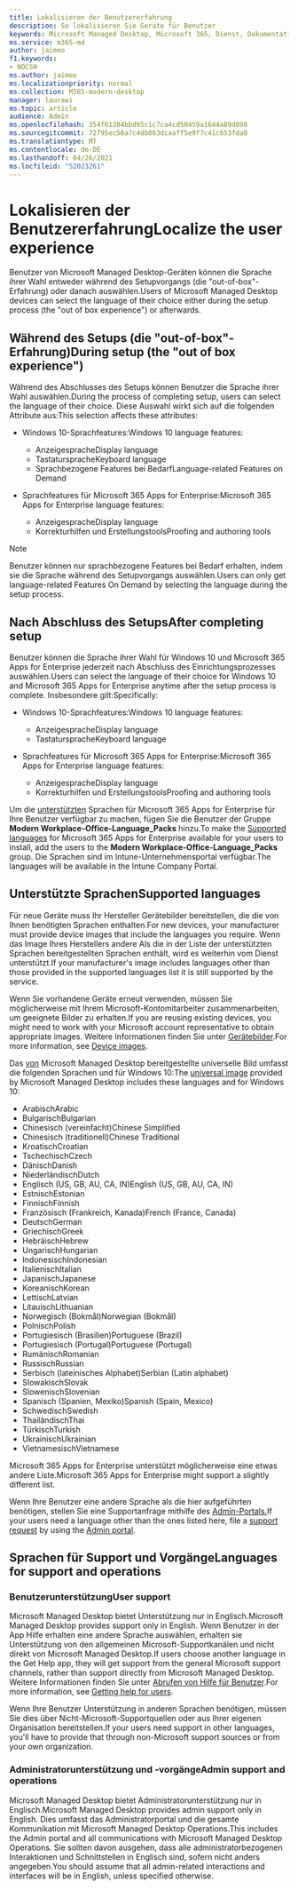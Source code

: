 ```yaml
---
title: Lokalisieren der Benutzererfahrung
description: So lokalisieren Sie Geräte für Benutzer
keywords: Microsoft Managed Desktop, Microsoft 365, Dienst, Dokumentation
ms.service: m365-md
author: jaimeo
f1.keywords:
- NOCSH
ms.author: jaimeo
ms.localizationpriority: normal
ms.collection: M365-modern-desktop
manager: laurawi
ms.topic: article
audience: Admin
ms.openlocfilehash: 354f61284bbd95c1c7ca4cd50459a1644a89d090
ms.sourcegitcommit: 72795ec56a7c4db863dcaaff5e9f7c41c653fda8
ms.translationtype: MT
ms.contentlocale: de-DE
ms.lasthandoff: 04/26/2021
ms.locfileid: "52023261"
---
```

# <a name="localize-the-user-experience"></a><span data-ttu-id="b2475-104">Lokalisieren der Benutzererfahrung</span><span class="sxs-lookup"><span data-stu-id="b2475-104">Localize the user experience</span></span>

<span data-ttu-id="b2475-105">Benutzer von Microsoft Managed Desktop-Geräten können die Sprache ihrer Wahl entweder während des Setupvorgangs (die "out-of-box"-Erfahrung) oder danach auswählen.</span><span class="sxs-lookup"><span data-stu-id="b2475-105">Users of Microsoft Managed Desktop devices can select the language of their choice either during the setup process (the "out of box experience") or afterwards.</span></span>

## <a name="during-setup-the-out-of-box-experience"></a><span data-ttu-id="b2475-106">Während des Setups (die "out-of-box"-Erfahrung)</span><span class="sxs-lookup"><span data-stu-id="b2475-106">During setup (the "out of box experience")</span></span>

<span data-ttu-id="b2475-107">Während des Abschlusses des Setups können Benutzer die Sprache ihrer Wahl auswählen.</span><span class="sxs-lookup"><span data-stu-id="b2475-107">During the process of completing setup, users can select the language of their choice.</span></span> <span data-ttu-id="b2475-108">Diese Auswahl wirkt sich auf die folgenden Attribute aus:</span><span class="sxs-lookup"><span data-stu-id="b2475-108">This selection affects these attributes:</span></span>

- <span data-ttu-id="b2475-109">Windows 10-Sprachfeatures:</span><span class="sxs-lookup"><span data-stu-id="b2475-109">Windows 10 language features:</span></span>
    - <span data-ttu-id="b2475-110">Anzeigesprache</span><span class="sxs-lookup"><span data-stu-id="b2475-110">Display language</span></span>
    - <span data-ttu-id="b2475-111">Tastatursprache</span><span class="sxs-lookup"><span data-stu-id="b2475-111">Keyboard language</span></span>
    - <span data-ttu-id="b2475-112">Sprachbezogene Features bei Bedarf</span><span class="sxs-lookup"><span data-stu-id="b2475-112">Language-related Features on Demand</span></span>

- <span data-ttu-id="b2475-113">Sprachfeatures für Microsoft 365 Apps for Enterprise:</span><span class="sxs-lookup"><span data-stu-id="b2475-113">Microsoft 365 Apps for Enterprise language features:</span></span>
    - <span data-ttu-id="b2475-114">Anzeigesprache</span><span class="sxs-lookup"><span data-stu-id="b2475-114">Display language</span></span>
    - <span data-ttu-id="b2475-115">Korrekturhilfen und Erstellungstools</span><span class="sxs-lookup"><span data-stu-id="b2475-115">Proofing and authoring tools</span></span>

> [!NOTE]
> <span data-ttu-id="b2475-116">Benutzer können nur sprachbezogene Features bei Bedarf erhalten, indem sie die Sprache während des Setupvorgangs auswählen.</span><span class="sxs-lookup"><span data-stu-id="b2475-116">Users can only get language-related Features On Demand by selecting the language during the setup process.</span></span>

## <a name="after-completing-setup"></a><span data-ttu-id="b2475-117">Nach Abschluss des Setups</span><span class="sxs-lookup"><span data-stu-id="b2475-117">After completing setup</span></span>

<span data-ttu-id="b2475-118">Benutzer können die Sprache ihrer Wahl für Windows 10 und Microsoft 365 Apps for Enterprise jederzeit nach Abschluss des Einrichtungsprozesses auswählen.</span><span class="sxs-lookup"><span data-stu-id="b2475-118">Users can select the language of their choice for Windows 10 and Microsoft 365 Apps for Enterprise anytime after the setup process is complete.</span></span> <span data-ttu-id="b2475-119">Insbesondere gilt:</span><span class="sxs-lookup"><span data-stu-id="b2475-119">Specifically:</span></span>

- <span data-ttu-id="b2475-120">Windows 10-Sprachfeatures:</span><span class="sxs-lookup"><span data-stu-id="b2475-120">Windows 10 language features:</span></span>
    - <span data-ttu-id="b2475-121">Anzeigesprache</span><span class="sxs-lookup"><span data-stu-id="b2475-121">Display language</span></span>
    - <span data-ttu-id="b2475-122">Tastatursprache</span><span class="sxs-lookup"><span data-stu-id="b2475-122">Keyboard language</span></span>

- <span data-ttu-id="b2475-123">Sprachfeatures für Microsoft 365 Apps for Enterprise:</span><span class="sxs-lookup"><span data-stu-id="b2475-123">Microsoft 365 Apps for Enterprise language features:</span></span>
    - <span data-ttu-id="b2475-124">Anzeigesprache</span><span class="sxs-lookup"><span data-stu-id="b2475-124">Display language</span></span>
    - <span data-ttu-id="b2475-125">Korrekturhilfen und Erstellungstools</span><span class="sxs-lookup"><span data-stu-id="b2475-125">Proofing and authoring tools</span></span>

<span data-ttu-id="b2475-126">Um die [unterstützten](#supported-languages) Sprachen für Microsoft 365 Apps for Enterprise für Ihre Benutzer verfügbar zu machen, fügen Sie die Benutzer der Gruppe **Modern Workplace-Office-Language_Packs** hinzu.</span><span class="sxs-lookup"><span data-stu-id="b2475-126">To make the [Supported languages](#supported-languages) for Microsoft 365 Apps for Enterprise available for your users to install, add the users to the **Modern Workplace-Office-Language_Packs** group.</span></span> <span data-ttu-id="b2475-127">Die Sprachen sind im Intune-Unternehmensportal verfügbar.</span><span class="sxs-lookup"><span data-stu-id="b2475-127">The languages will be available in the Intune Company Portal.</span></span>


## <a name="supported-languages"></a><span data-ttu-id="b2475-128">Unterstützte Sprachen</span><span class="sxs-lookup"><span data-stu-id="b2475-128">Supported languages</span></span>

<span data-ttu-id="b2475-129">Für neue Geräte muss Ihr Hersteller Gerätebilder bereitstellen, die die von Ihnen benötigten Sprachen enthalten.</span><span class="sxs-lookup"><span data-stu-id="b2475-129">For new devices, your manufacturer must provide device images that include the languages you require.</span></span> <span data-ttu-id="b2475-130">Wenn das Image Ihres Herstellers andere Als die in der Liste der unterstützten Sprachen bereitgestellten Sprachen enthält, wird es weiterhin vom Dienst unterstützt.</span><span class="sxs-lookup"><span data-stu-id="b2475-130">If your manufacturer's image includes languages other than those provided in the supported languages list it is still supported by the service.</span></span>

<span data-ttu-id="b2475-131">Wenn Sie vorhandene Geräte erneut verwenden, müssen Sie möglicherweise mit Ihrem Microsoft-Kontomitarbeiter zusammenarbeiten, um geeignete Bilder zu erhalten.</span><span class="sxs-lookup"><span data-stu-id="b2475-131">If you are reusing existing devices, you might need to work with your Microsoft account representative to obtain appropriate images.</span></span> <span data-ttu-id="b2475-132">Weitere Informationen finden Sie unter [Gerätebilder](../service-description/device-images.md).</span><span class="sxs-lookup"><span data-stu-id="b2475-132">For more information, see [Device images](../service-description/device-images.md).</span></span>

<span data-ttu-id="b2475-133">Das [von](../service-description/device-images.md#universal-image) Microsoft Managed Desktop bereitgestellte universelle Bild umfasst die folgenden Sprachen und für Windows 10:</span><span class="sxs-lookup"><span data-stu-id="b2475-133">The [universal image](../service-description/device-images.md#universal-image) provided by Microsoft Managed Desktop includes these languages and for Windows 10:</span></span>

- <span data-ttu-id="b2475-134">Arabisch</span><span class="sxs-lookup"><span data-stu-id="b2475-134">Arabic</span></span>
- <span data-ttu-id="b2475-135">Bulgarisch</span><span class="sxs-lookup"><span data-stu-id="b2475-135">Bulgarian</span></span>
- <span data-ttu-id="b2475-136">Chinesisch (vereinfacht)</span><span class="sxs-lookup"><span data-stu-id="b2475-136">Chinese Simplified</span></span>
- <span data-ttu-id="b2475-137">Chinesisch (traditionell)</span><span class="sxs-lookup"><span data-stu-id="b2475-137">Chinese Traditional</span></span>
- <span data-ttu-id="b2475-138">Kroatisch</span><span class="sxs-lookup"><span data-stu-id="b2475-138">Croatian</span></span>
- <span data-ttu-id="b2475-139">Tschechisch</span><span class="sxs-lookup"><span data-stu-id="b2475-139">Czech</span></span>
- <span data-ttu-id="b2475-140">Dänisch</span><span class="sxs-lookup"><span data-stu-id="b2475-140">Danish</span></span>  
- <span data-ttu-id="b2475-141">Niederländisch</span><span class="sxs-lookup"><span data-stu-id="b2475-141">Dutch</span></span>  
- <span data-ttu-id="b2475-142">Englisch (US, GB, AU, CA, IN)</span><span class="sxs-lookup"><span data-stu-id="b2475-142">English (US, GB, AU, CA, IN)</span></span>
- <span data-ttu-id="b2475-143">Estnisch</span><span class="sxs-lookup"><span data-stu-id="b2475-143">Estonian</span></span>
- <span data-ttu-id="b2475-144">Finnisch</span><span class="sxs-lookup"><span data-stu-id="b2475-144">Finnish</span></span> 
- <span data-ttu-id="b2475-145">Französisch (Frankreich, Kanada)</span><span class="sxs-lookup"><span data-stu-id="b2475-145">French (France, Canada)</span></span>
- <span data-ttu-id="b2475-146">Deutsch</span><span class="sxs-lookup"><span data-stu-id="b2475-146">German</span></span>
- <span data-ttu-id="b2475-147">Griechisch</span><span class="sxs-lookup"><span data-stu-id="b2475-147">Greek</span></span>
- <span data-ttu-id="b2475-148">Hebräisch</span><span class="sxs-lookup"><span data-stu-id="b2475-148">Hebrew</span></span>
- <span data-ttu-id="b2475-149">Ungarisch</span><span class="sxs-lookup"><span data-stu-id="b2475-149">Hungarian</span></span>
- <span data-ttu-id="b2475-150">Indonesisch</span><span class="sxs-lookup"><span data-stu-id="b2475-150">Indonesian</span></span>
- <span data-ttu-id="b2475-151">Italienisch</span><span class="sxs-lookup"><span data-stu-id="b2475-151">Italian</span></span>
- <span data-ttu-id="b2475-152">Japanisch</span><span class="sxs-lookup"><span data-stu-id="b2475-152">Japanese</span></span>
- <span data-ttu-id="b2475-153">Koreanisch</span><span class="sxs-lookup"><span data-stu-id="b2475-153">Korean</span></span>
- <span data-ttu-id="b2475-154">Lettisch</span><span class="sxs-lookup"><span data-stu-id="b2475-154">Latvian</span></span>
- <span data-ttu-id="b2475-155">Litauisch</span><span class="sxs-lookup"><span data-stu-id="b2475-155">Lithuanian</span></span>
- <span data-ttu-id="b2475-156">Norwegisch (Bokmål)</span><span class="sxs-lookup"><span data-stu-id="b2475-156">Norwegian (Bokmål)</span></span>
- <span data-ttu-id="b2475-157">Polnisch</span><span class="sxs-lookup"><span data-stu-id="b2475-157">Polish</span></span>
- <span data-ttu-id="b2475-158">Portugiesisch (Brasilien)</span><span class="sxs-lookup"><span data-stu-id="b2475-158">Portuguese (Brazil)</span></span>
- <span data-ttu-id="b2475-159">Portugiesisch (Portugal)</span><span class="sxs-lookup"><span data-stu-id="b2475-159">Portuguese (Portugal)</span></span>
- <span data-ttu-id="b2475-160">Rumänisch</span><span class="sxs-lookup"><span data-stu-id="b2475-160">Romanian</span></span>
- <span data-ttu-id="b2475-161">Russisch</span><span class="sxs-lookup"><span data-stu-id="b2475-161">Russian</span></span> 
- <span data-ttu-id="b2475-162">Serbisch (lateinisches Alphabet)</span><span class="sxs-lookup"><span data-stu-id="b2475-162">Serbian (Latin alphabet)</span></span>
- <span data-ttu-id="b2475-163">Slowakisch</span><span class="sxs-lookup"><span data-stu-id="b2475-163">Slovak</span></span>
- <span data-ttu-id="b2475-164">Slowenisch</span><span class="sxs-lookup"><span data-stu-id="b2475-164">Slovenian</span></span>
- <span data-ttu-id="b2475-165">Spanisch (Spanien, Mexiko)</span><span class="sxs-lookup"><span data-stu-id="b2475-165">Spanish (Spain, Mexico)</span></span>
- <span data-ttu-id="b2475-166">Schwedisch</span><span class="sxs-lookup"><span data-stu-id="b2475-166">Swedish</span></span>
- <span data-ttu-id="b2475-167">Thailändisch</span><span class="sxs-lookup"><span data-stu-id="b2475-167">Thai</span></span>
- <span data-ttu-id="b2475-168">Türkisch</span><span class="sxs-lookup"><span data-stu-id="b2475-168">Turkish</span></span>
- <span data-ttu-id="b2475-169">Ukrainisch</span><span class="sxs-lookup"><span data-stu-id="b2475-169">Ukrainian</span></span>
- <span data-ttu-id="b2475-170">Vietnamesisch</span><span class="sxs-lookup"><span data-stu-id="b2475-170">Vietnamese</span></span>

<span data-ttu-id="b2475-171">Microsoft 365 Apps for Enterprise unterstützt möglicherweise eine etwas andere Liste.</span><span class="sxs-lookup"><span data-stu-id="b2475-171">Microsoft 365 Apps for Enterprise might support a slightly different list.</span></span>

<span data-ttu-id="b2475-172">Wenn Ihre Benutzer eine andere Sprache als die [](../working-with-managed-desktop/admin-support.md) hier aufgeführten benötigen, stellen Sie eine Supportanfrage mithilfe des [Admin-Portals.](access-admin-portal.md)</span><span class="sxs-lookup"><span data-stu-id="b2475-172">If your users need a language other than the ones listed here, file a [support request](../working-with-managed-desktop/admin-support.md) by using the [Admin portal](access-admin-portal.md).</span></span>

## <a name="languages-for-support-and-operations"></a><span data-ttu-id="b2475-173">Sprachen für Support und Vorgänge</span><span class="sxs-lookup"><span data-stu-id="b2475-173">Languages for support and operations</span></span>

### <a name="user-support"></a><span data-ttu-id="b2475-174">Benutzerunterstützung</span><span class="sxs-lookup"><span data-stu-id="b2475-174">User support</span></span>
<span data-ttu-id="b2475-175">Microsoft Managed Desktop bietet Unterstützung nur in Englisch.</span><span class="sxs-lookup"><span data-stu-id="b2475-175">Microsoft Managed Desktop provides support only in English.</span></span> <span data-ttu-id="b2475-176">Wenn Benutzer in der App Hilfe erhalten eine andere Sprache auswählen, erhalten sie Unterstützung von den allgemeinen Microsoft-Supportkanälen und nicht direkt von Microsoft Managed Desktop.</span><span class="sxs-lookup"><span data-stu-id="b2475-176">If users choose another language in the Get Help app, they will get support from the general Microsoft support channels, rather than support directly from Microsoft Managed Desktop.</span></span> <span data-ttu-id="b2475-177">Weitere Informationen finden Sie unter [Abrufen von Hilfe für Benutzer](../working-with-managed-desktop/end-user-support.md).</span><span class="sxs-lookup"><span data-stu-id="b2475-177">For more information, see [Getting help for users](../working-with-managed-desktop/end-user-support.md).</span></span>

<span data-ttu-id="b2475-178">Wenn Ihre Benutzer Unterstützung in anderen Sprachen benötigen, müssen Sie dies über Nicht-Microsoft-Supportquellen oder aus Ihrer eigenen Organisation bereitstellen.</span><span class="sxs-lookup"><span data-stu-id="b2475-178">If your users need support in other languages, you'll have to provide that through non-Microsoft support sources or from your own organization.</span></span>

### <a name="admin-support-and-operations"></a><span data-ttu-id="b2475-179">Administratorunterstützung und -vorgänge</span><span class="sxs-lookup"><span data-stu-id="b2475-179">Admin support and operations</span></span>
<span data-ttu-id="b2475-180">Microsoft Managed Desktop bietet Administratorunterstützung nur in Englisch.</span><span class="sxs-lookup"><span data-stu-id="b2475-180">Microsoft Managed Desktop provides admin support only in English.</span></span> <span data-ttu-id="b2475-181">Dies umfasst das Administratorportal und die gesamte Kommunikation mit Microsoft Managed Desktop Operations.</span><span class="sxs-lookup"><span data-stu-id="b2475-181">This includes the Admin portal and all communications with Microsoft Managed Desktop Operations.</span></span> <span data-ttu-id="b2475-182">Sie sollten davon ausgehen, dass alle administratorbezogenen Interaktionen und Schnittstellen in Englisch sind, sofern nicht anders angegeben.</span><span class="sxs-lookup"><span data-stu-id="b2475-182">You should assume that all admin-related interactions and interfaces will be in English, unless specified otherwise.</span></span>


